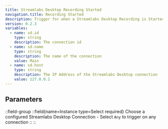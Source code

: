 ```yaml
---
title: Streamlabs Desktop Recording Started
navigation.title: Recording Started
description: Trigger for when a Streamlabs Desktop Recording is Started
version: 0.2.3
variables:
  - name: sd.id
    type: string
    description: The connection id
  - name: sd.name
    type: string
    description: The name of the connection
    value: Main
  - name: sd.host
    type: string
    description: The IP Address of the Streamlabs Desktop connection
    value: 127.0.0.1
---
```


## Parameters
::field-group
  ::field{name=Instance type=Select required}
    Choose a configured Streamlabs Desktop Connection
    - Select `Any` to trigger on any connection
  ::
::